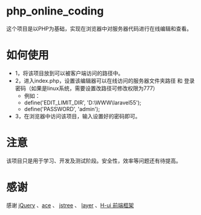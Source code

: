 # php_online_coding
这个项目是以PHP为基础，实现在浏览器中对服务器代码进行在线编辑和查看。
# 如何使用
- 1，将该项目放到可以被客户端访问的路径中。
- 2，进入index.php，设置该编辑器可以在线访问的服务器文件夹路径 和 登录密码（如果是linux系统，需要设置改路径可修改权限为777）
  - 例如：
  - define('EDIT_LIMIT_DIR', 'D:\WWW\laravel55');
  - define('PASSWORD', 'admin');
- 3，在浏览器中访问该项目，输入设置好的密码即可。
# 注意
该项目只是用于学习、开发及测试阶段。安全性，效率等问题还有待提高。
# 感谢
感谢 [jQuery](https://github.com/jquery/jquery) 、[ace](https://github.com/ajaxorg/ace) 、 [jstree](https://github.com/vakata/jstree) 、 [layer](https://github.com/sentsin/layer) 、[H-ui 前端框架](http://www.h-ui.net/)
